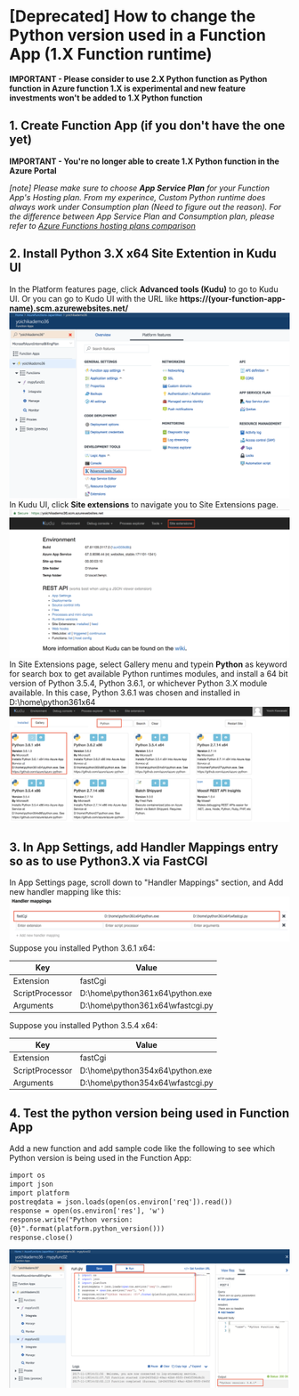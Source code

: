 # [Deprecated] How to change the Python version used in a Function App (1.X Function runtime)

**IMPORTANT - Please consider to use 2.X Python function as Python function in Azure function 1.X is experimental and new feature investments won't be added to 1.X Python function**

## 1. Create Function App (if you don't have the one yet)

**IMPORTANT - You're no longer able to create 1.X Python function in the Azure Portal**

*[note] Please make sure to choose **App Service Plan** for your Function App's Hosting plan.
From my experince, Custom Python runtime does always work under Consumption plan (Need to figure out the reason). For the difference between App Service Plan and Consumption plan, please refer to [Azure Functions hosting plans comparison](https://github.com/MicrosoftDocs/azure-docs/blob/master/articles/azure-functions/functions-scale.md)*

## 2. Install Python 3.X x64 Site Extention in Kudu UI

In the Platform features page, click **Advanced tools (Kudu)** to go to Kudu UI. Or you can go to Kudo UI with the URL like **https://(your-function-app-name).scm.azurewebsites.net/**
![](../img/custom-python-version-1.png)
In Kudu UI, click **Site extensions** to navigate you to Site Extensions page.
![](../img/custom-python-version-2.png)
In Site Extensions page, select Gallery menu and typein **Python** as keyword for search box to get available Python runtimes modules, and install a 64 bit version of Python 3.5.4, Python 3.6.1, or whichever Python 3.X module available. In this case, Python 3.6.1 was chosen and installed in D:\home\python361x64
![](../img/custom-python-version-3.png)

## 3. In App Settings, add Handler Mappings entry so as to use Python3.X via FastCGI

In App Settings page, scroll down to "Handler Mappings" section, and Add new handler mapping like this:
![](../img/custom-python-version-4.png)
Suppose you installed Python 3.6.1 x64:

| Key | Value
| ------------- | ------------- | 
| Extension | fastCgi | 
| ScriptProcessor | D:\home\python361x64\python.exe | 
| Arguments | D:\home\python361x64\wfastcgi.py | 

Suppose you installed Python 3.5.4 x64:

| Key | Value
| ------------- | ------------- | 
| Extension | fastCgi | 
| ScriptProcessor | D:\home\python354x64\python.exe | 
| Arguments | D:\home\python354x64\wfastcgi.py | 

## 4. Test the python version being used in Function App
Add a new function and add sample code like the following to see which Python version is being used in the Function App:
```
import os
import json
import platform
postreqdata = json.loads(open(os.environ['req']).read())
response = open(os.environ['res'], 'w')
response.write("Python version: {0}".format(platform.python_version())) 
response.close()
```
![](../img/custom-python-version-5.png)
